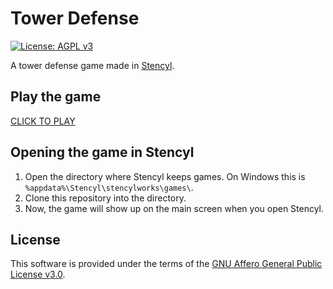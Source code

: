 # Tower Defense

 [![License: AGPL v3](https://img.shields.io/badge/License-AGPL%20v3-blue.svg)](LICENSE)

A tower defense game made in [Stencyl](https://stencyl.com/).

## Play the game
[CLICK TO PLAY](https://apavazza.github.io/tower_defense/play/)

## Opening the game in Stencyl
1. Open the directory where Stencyl keeps games. On Windows this is `%appdata%\Stencyl\stencylworks\games\`.
1. Clone this repository into the directory.
1. Now, the game will show up on the main screen when you open Stencyl.


## License

This software is provided under the terms of the [GNU Affero General Public License v3.0](LICENSE).